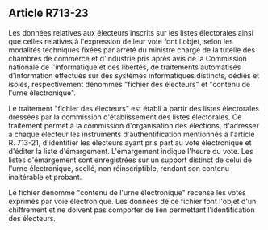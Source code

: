 Article R713-23
----
Les données relatives aux électeurs inscrits sur les listes électorales ainsi
que celles relatives à l'expression de leur vote font l'objet, selon les
modalités techniques fixées par arrêté du ministre chargé de la tutelle des
chambres de commerce et d'industrie pris après avis de la Commission nationale
de l'informatique et des libertés, de traitements automatisés d'information
effectués sur des systèmes informatiques distincts, dédiés et isolés,
respectivement dénommés "fichier des électeurs" et "contenu de l'urne
électronique".

Le traitement "fichier des électeurs" est établi à partir des listes électorales
dressées par la commission d'établissement des listes électorales. Ce traitement
permet à la commission d'organisation des élections, d'adresser à chaque
électeur les instruments d'authentification mentionnés à l'article R. 713-21,
d'identifier les électeurs ayant pris part au vote électronique et d'éditer la
liste d'émargement. L'émargement indique l'heure du vote. Les listes
d'émargement sont enregistrées sur un support distinct de celui de l'urne
électronique, scellé, non réinscriptible, rendant son contenu inaltérable et
probant.

Le fichier dénommé "contenu de l'urne électronique" recense les votes exprimés
par voie électronique. Les données de ce fichier font l'objet d'un chiffrement
et ne doivent pas comporter de lien permettant l'identification des électeurs.
